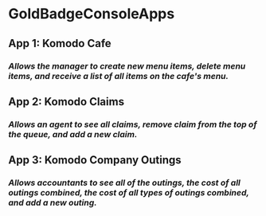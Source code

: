 # **GoldBadgeConsoleApps**
 ## App 1: Komodo Cafe
 ### _Allows the manager to create new menu items, delete menu items, and receive a list of all items on the cafe's menu._
 ## App 2: Komodo Claims
 ### _Allows an agent to see all claims, remove claim from the top of the queue, and add a new claim._
 ## App 3: Komodo Company Outings 
 ### _Allows accountants to see all of the outings, the cost of all outings combined, the cost of all types of outings combined, and add a new outing._
